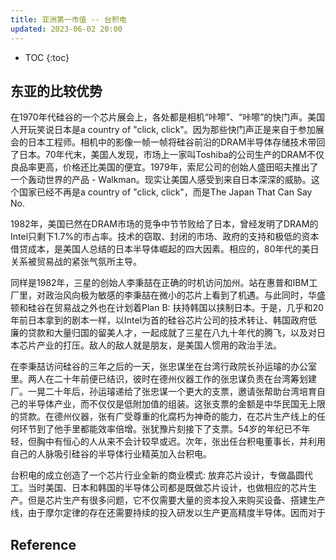 ```yaml
---
title: 亚洲第一市值 -- 台积电
updated: 2023-06-02 20:00
---
```





* TOC
{:toc}

## 东亚的比较优势

在1970年代硅谷的一个芯片展会上，各处都是相机“咔嚓”、“咔嚓”的快门声。美国人开玩笑说日本是a country of "click, click"。因为那些快门声正是来自于参加展会的日本工程师。相机中的影像一帧一帧将硅谷前沿的DRAM半导体存储技术带回了日本。70年代末，美国人发现，市场上一家叫Toshiba的公司生产的DRAM不仅良品率更高，价格还比美国的便宜。1979年，索尼公司的创始人盛田昭夫推出了一个轰动世界的产品 - Walkman。现实让美国人感受到来自日本深深的威胁。这个国家已经不再是a country of "click, click"，而是The Japan That Can Say No.

1982年，美国已然在DRAM市场的竞争中节节败给了日本，曾经发明了DRAM的Intel只剩下1.7%的市占率。技术的窃取、封闭的市场、政府的支持和极低的资本借贷成本，是美国人总结的日本半导体崛起的四大因素。相应的，80年代的美日关系被贸易战的紧张气氛所主导。

同样是1982年，三星的创始人李秉喆在正确的时机访问加州。站在惠普和IBM工厂里，对政治风向极为敏感的李秉喆在微小的芯片上看到了机遇。与此同时，华盛顿和硅谷在贸易战之外也在计划着Plan B: 扶持韩国以挟制日本。于是，几乎和20年前日本拿到的剧本一样，以Intel为首的硅谷芯片公司的技术转让、韩国政府低廉的贷款和大量归国的留美人才，一起成就了三星在八九十年代的腾飞，以及对日本芯片产业的打压。敌人的敌人就是朋友，是美国人惯用的政治手法。

在李秉喆访问硅谷的三年之后的一天，张忠谋坐在台湾行政院长孙运璿的办公室里。两人在二十年前便已结识，彼时在德州仪器工作的张忠谋负责在台湾筹划建厂。一晃二十年后，孙运璿递给了张忠谋一个更大的支票，邀请张帮助台湾培育自己的半导体产业，而不仅仅是低附加值的组装。这张支票的金额是中华民国无上限的贷款。在德州仪器，张有广受尊重的化腐朽为神奇的能力，在芯片生产线上的任何环节到了他手里都能效率倍增。张犹豫片刻接下了支票。54岁的年纪已不年轻，但胸中有恒心的人从来不会计较早或迟。次年，张出任台积电董事长，并利用自己的人脉吸引硅谷的半导体行业精英加入台积电。

台积电的成立创造了一个芯片行业全新的商业模式: 放弃芯片设计，专做晶圆代工。当时美国、日本和韩国的半导体公司都是既做芯片设计，也做相应的芯片生产。但是芯片生产有很多问题，它不仅需要大量的资本投入来购买设备、搭建生产线，由于摩尔定律的存在还需要持续的投入研发以生产更高精度半导体。因而对于






## Reference


